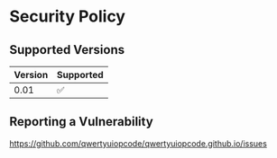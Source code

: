 # Security Policy

## Supported Versions

| Version | Supported          |
| ------- | ------------------ |
| 0.01    | :white_check_mark: |

## Reporting a Vulnerability

https://github.com/qwertyuiopcode/qwertyuiopcode.github.io/issues

